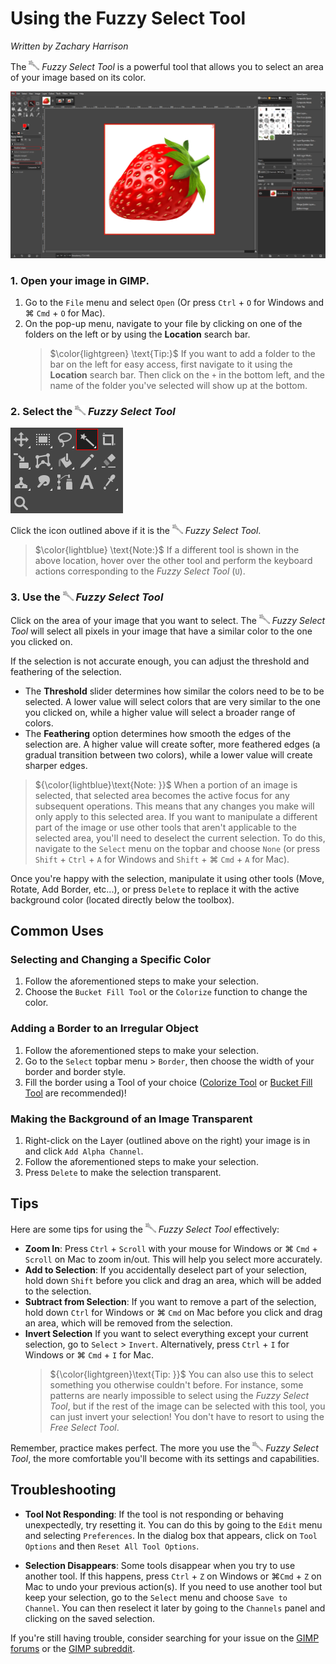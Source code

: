 # Using the Fuzzy Select Tool

*Written by Zachary Harrison*

The ![FuzzySelectTool.png](../images/FuzzySelectTool.png) *Fuzzy Select Tool* is a powerful tool that allows you to select an area of your image based on its color. 

![FuzzySelectToolOverview](../images/FuzzySelectToolOverview.png)

### 1. Open your image in GIMP. 

1. Go to the `File` menu and select `Open` (Or press `Ctrl` + `O` for Windows and ⌘ `Cmd` + `O` for Mac). 
2. On the pop-up menu, navigate to your file by clicking on one of the folders on the left or by using the **Location** search bar.
    > $\color{lightgreen} \text{Tip:}$ If you want to add a folder to the bar on the left for easy access, first navigate to it using the **Location** search bar. Then click on the `+` in the bottom left, and the name of the folder you've selected will show up at the bottom.

### 2. Select the ![FuzzySelectTool.png](../images/FuzzySelectTool.png) *Fuzzy Select Tool*

![FindingFuzzySelectTool.png](../images/FindingFuzzySelectTool.png)

Click the icon outlined above if it is the ![FuzzySelectTool.png](../images/FuzzySelectTool.png) *Fuzzy Select Tool*. 
> $\color{lightblue} \text{Note:}$ If a different tool is shown in the above location, hover over the other tool and perform the keyboard actions corresponding to the *Fuzzy Select Tool* (`U`).

### 3. Use  the ![FuzzySelectTool.png](../images/FuzzySelectTool.png) *Fuzzy Select Tool*

Click on the area of your image that you want to select. The ![FuzzySelectTool.png](../images/FuzzySelectTool.png) *Fuzzy Select Tool* will select all pixels in your image that have a similar color to the one you clicked on. 

If the selection is not accurate enough, you can adjust the threshold and feathering of the selection. 
- The **Threshold** slider determines how similar the colors need to be to be selected. A lower value will select colors that are very similar to the one you clicked on, while a higher value will select a broader range of colors.
- The **Feathering** option determines how smooth the edges of the selection are. A higher value will create softer, more feathered edges (a gradual transition between two colors), while a lower value will create sharper edges.
> ${\color{lightblue}\text{Note: }}$ When a portion of an image is selected, that selected area becomes the active focus for any subsequent operations. This means that any changes you make will only apply to this selected area. If you want to manipulate a different part of the image or use other tools that aren't applicable to the selected area, you'll need to deselect the current selection. To do this, navigate to the `Select` menu on the topbar and choose `None` (or press `Shift` + `Ctrl` + `A` for Windows and `Shift` + ⌘ `Cmd` + `A` for Mac). 

Once you're happy with the selection, manipulate it using other tools (Move, Rotate, Add Border, etc...), or press `Delete` to replace it with the active background color (located directly below the toolbox).

## Common Uses

### Selecting and Changing a Specific Color

1. Follow the aforementioned steps to make your selection.
2. Choose the `Bucket Fill Tool` or the `Colorize` function to change the color.


### Adding a Border to an Irregular Object

1. Follow the aforementioned steps to make your selection.
2. Go to the `Select` topbar menu > `Border`, then choose the width of your border and border style. 
3. Fill the border using a Tool of your choice ([Colorize Tool](../Color%20Tools/ColorizeTool.md) or [Bucket Fill Tool](../Paint%20Tools/BucketFillTool.md) are recommended)!


### Making the Background of an Image Transparent

1. Right-click on the Layer (outlined above on the right) your image is in and click `Add Alpha Channel`.
2. Follow the aforementioned steps to make your selection.
3. Press `Delete` to make the selection transparent.

## Tips 

Here are some tips for using the ![FuzzySelectTool.png](../images/FuzzySelectTool.png) *Fuzzy Select Tool* effectively:

- **Zoom In**: Press `Ctrl` + `Scroll` with your mouse for Windows or ⌘ `Cmd` + `Scroll` on Mac to zoom in/out. This will help you select more accurately.
- **Add to Selection**: If you accidentally deselect part of your selection, hold down `Shift` before you click and drag an area, which will be added to the selection. 
- **Subtract from Selection**: If you want to remove a part of the selection, hold down `Ctrl` for Windows or ⌘ `Cmd` on Mac before you click and drag an area, which will be removed from the selection.
- **Invert Selection** If you want to select everything except your current selection, go to `Select` > `Invert`. Alternatively, press `Ctrl` + `I` for Windows or ⌘ `Cmd` + `I` for Mac.
    > ${\color{lightgreen}\text{Tip: }}$ You can also use this to select something you otherwise couldn't before. For instance, some patterns are nearly impossible to select using the *Fuzzy Select Tool*, but if the rest of the image can be selected with this tool, you can just invert your selection! You don't have to resort to using the *Free Select Tool*.

Remember, practice makes perfect. The more you use the ![FuzzySelectTool.png](../images/FuzzySelectTool.png) *Fuzzy Select Tool*, the more comfortable you'll become with its settings and capabilities.

## Troubleshooting

- **Tool Not Responding**: If the tool is not responding or behaving unexpectedly, try resetting it. You can do this by going to the `Edit` menu and selecting `Preferences`. In the dialog box that appears, click on `Tool Options` and then `Reset All Tool Options`.

- **Selection Disappears**: Some tools disappear when you try to use another tool. If this happens, press `Ctrl` + `Z` on Windows or ⌘`Cmd` + `Z` on Mac to undo your previous action(s). If you need to use another tool but keep your selection, go to the `Select` menu and choose `Save to Channel`. You can then reselect it later by going to the `Channels` panel and clicking on the saved selection.

If you're still having trouble, consider searching for your issue on the [GIMP forums](https://www.gimp-forum.net/) or the [GIMP subreddit](https://www.reddit.com/r/GIMP/).